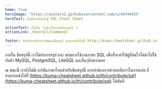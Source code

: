 ```yaml
---
home: true
heroImage: 'https://avatars1.githubusercontent.com/u/44744915'
heroText: ยินดีต้อนรับเข้าสู่ SQL Cheat Sheet

actionText: เรื่มต้น (หน้าเว็บภาษาอังกฤษ) →
actionLink: /Overall/Command/

footer: สำหรับการช่วยเราพัฒนาชีทสรุป สามารถเข้าไปที่ http://kuma-cheatsheet.github.io สำหรับข้อมูลเพื่มเติม
---
```

ภายใน ชีทสรุปนี้ เราได้ทำการสรุป และ สอนการใช้งานภาษา SQL เพื่อที่จะทำให้ผู้ที่สนใจได้นำไปใช้กับตัว MySQL, PostgreSQL, LiteSQL และอื่นๆอีกมากมาย

ณ ขณะนี้ เรายังไม่มีเวอร์ชันภาษาไทยสำหรับชีทสรุปนี้ หากท่าต้องการช่วยเหลือเราในการแปล ก็สามารถเข้าไปที่ [https://kuma-cheatsheet.github.io/th/contribute/sql](https://kuma-cheatsheet.github.io/th/contribute/sql) ได้ทันที
